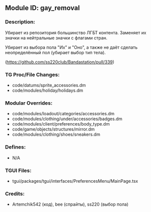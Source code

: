 ## Module ID: gay_removal

### Description:

Убирает из репозитория большинство ЛГБТ контента. Заменяет их значки на нейтральные значки с флагами стран.

Убирает из выбора пола "Их" и "Оно", а также не даёт сделать неопределённый пол (убирает выбор тип тела).

(https://github.com/ss220club/Bandastation/pull/339)


### TG Proc/File Changes:

- code/datums/sprite_accessories.dm
- code/modules/holiday/holidays.dm


### Modular Overrides:

- code/modules/loadout/categories/accessories.dm
- code/modules/clothing/under/accessories/badges.dm
- code/modules/client/preferences/body_type.dm
- code/game/objects/structures/mirror.dm
- code/modules/clothing/shoes/sneakers.dm


### Defines:

- N/A


### TGUI Files:

- tgui/packages/tgui/interfaces/PreferencesMenu/MainPage.tsx


### Credits:

- Artemchik542 (код), bee (спрайты), ss220 (выбор пола)

